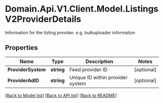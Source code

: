 # Domain.Api.V1.Client.Model.ListingsV2ProviderDetails
Information for the listing provider. e.g. bulkuploader information
## Properties

Name | Type | Description | Notes
------------ | ------------- | ------------- | -------------
**ProviderSystem** | **string** | Feed provider ID | [optional] 
**ProviderAdID** | **string** | Unique ID within provider system | [optional] 

[[Back to Model list]](../README.md#documentation-for-models) [[Back to API list]](../README.md#documentation-for-api-endpoints) [[Back to README]](../README.md)

